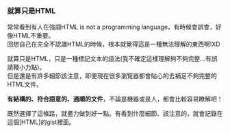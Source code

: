 <h3>就算只是HTML</h3>

常常看到有人在強調HTML is not a programming language，有時候會誤會，好像HTML不重要。  
回想自己在完全不認識HTML的時候，根本就覺得這是一種無法理解的東西啊!XD  
  
就算只是HTML，只是一種標記文本的語法(我不確定這樣理解夠不夠完整...有誤請鞭小力點)。  
但是還是有許多細節該注意，即便現在很多瀏覽器都會貼心的去補足不夠完整的HTML文件。  

**有結構的、符合語意的、通順的文件**，不論是機器或是人，都會比較容易瞭解吧！  
  
既然選擇了這條路，就盡力做到好一點。有看到什麼細節、該注意的，就會記錄在這個[HTML]的gist裡面。
